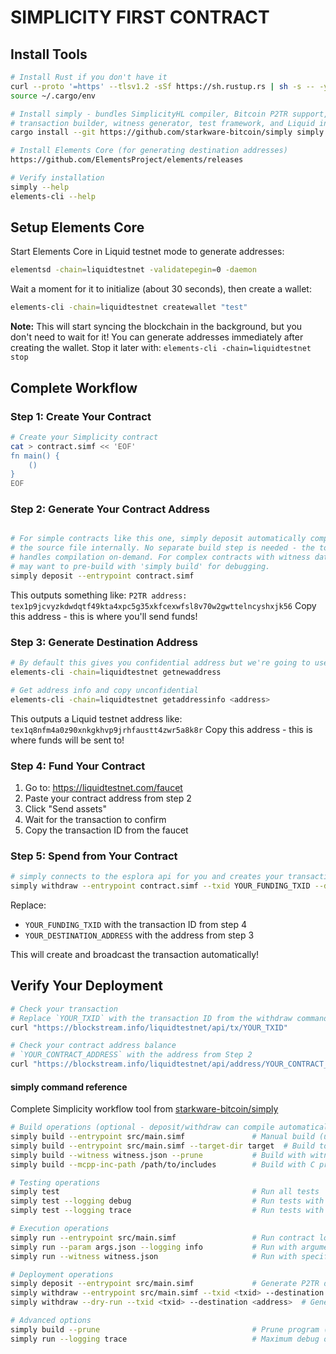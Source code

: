 # SIMPLICITY FIRST CONTRACT

## Install Tools

```bash
# Install Rust if you don't have it
curl --proto '=https' --tlsv1.2 -sSf https://sh.rustup.rs | sh -s -- -y
source ~/.cargo/env

# Install simply - bundles SimplicityHL compiler, Bitcoin P2TR support, 
# transaction builder, witness generator, test framework, and Liquid integration with esplora testnet api support
cargo install --git https://github.com/starkware-bitcoin/simply simply

# Install Elements Core (for generating destination addresses)
https://github.com/ElementsProject/elements/releases

# Verify installation
simply --help
elements-cli --help
```

## Setup Elements Core

Start Elements Core in Liquid testnet mode to generate addresses:

```bash
elementsd -chain=liquidtestnet -validatepegin=0 -daemon
```

Wait a moment for it to initialize (about 30 seconds), then create a wallet:
```bash
elements-cli -chain=liquidtestnet createwallet "test"
```

**Note:** This will start syncing the blockchain in the background, but you don't need to wait for it! You can generate addresses immediately after creating the wallet. Stop it later with: `elements-cli -chain=liquidtestnet stop`

## Complete Workflow

### Step 1: Create Your Contract

```bash
# Create your Simplicity contract
cat > contract.simf << 'EOF'
fn main() {
    ()
}
EOF
```

### Step 2: Generate Your Contract Address

```bash

# For simple contracts like this one, simply deposit automatically compiles 
# the source file internally. No separate build step is needed - the tool 
# handles compilation on-demand. For complex contracts with witness data, you 
# may want to pre-build with 'simply build' for debugging.
simply deposit --entrypoint contract.simf
```

This outputs something like: `P2TR address: tex1p9jcvyzkdwdqtf49kta4xpc5g35xkfcexwfsl8v70w2gwttelncyshxjk56`
Copy this address - this is where you'll send funds!

### Step 3: Generate Destination Address

```bash
# By default this gives you confidential address but we're going to use unconfidential for demo purposes
elements-cli -chain=liquidtestnet getnewaddress

# Get address info and copy unconfidential
elements-cli -chain=liquidtestnet getaddressinfo <address> 
```

This outputs a Liquid testnet address like: `tex1q8nfm4a0z90xnkgkhvp9jrhfaustt4zwr5a8k8r`
Copy this address - this is where funds will be sent to!

### Step 4: Fund Your Contract

1. Go to: https://liquidtestnet.com/faucet
2. Paste your contract address from step 2
3. Click "Send assets"
4. Wait for the transaction to confirm
5. Copy the transaction ID from the faucet

### Step 5: Spend from Your Contract

```bash
# simply connects to the esplora api for you and creates your transaction via https://blockstream.info/liquidtestnet/tx/push. This avoids lengthy testnet daemon sync. Creating transactions is complex and will covered in future guides. 
simply withdraw --entrypoint contract.simf --txid YOUR_FUNDING_TXID --destination YOUR_DESTINATION_ADDRESS
```

Replace:
- `YOUR_FUNDING_TXID` with the transaction ID from step 4
- `YOUR_DESTINATION_ADDRESS` with the address from step 3

This will create and broadcast the transaction automatically!

## Verify Your Deployment

```bash
# Check your transaction
# Replace `YOUR_TXID` with the transaction ID from the withdraw command
curl "https://blockstream.info/liquidtestnet/api/tx/YOUR_TXID"

# Check your contract address balance
# `YOUR_CONTRACT_ADDRESS` with the address from Step 2
curl "https://blockstream.info/liquidtestnet/api/address/YOUR_CONTRACT_ADDRESS"
```

#### simply command reference
Complete Simplicity workflow tool from [starkware-bitcoin/simply](https://github.com/starkware-bitcoin/simply)
```bash
# Build operations (optional - deposit/withdraw can compile automatically)
simply build --entrypoint src/main.simf               # Manual build (useful for debugging)
simply build --entrypoint src/main.simf --target-dir target  # Build to specific directory
simply build --witness witness.json --prune           # Build with witness and pruning
simply build --mcpp-inc-path /path/to/includes        # Build with C preprocessing

# Testing operations
simply test                                           # Run all tests
simply test --logging debug                           # Run tests with debug output
simply test --logging trace                           # Run tests with trace output

# Execution operations
simply run --entrypoint src/main.simf                 # Run contract locally
simply run --param args.json --logging info           # Run with arguments and logging
simply run --witness witness.json                     # Run with specific witness

# Deployment operations
simply deposit --entrypoint src/main.simf             # Generate P2TR deposit address
simply withdraw --entrypoint src/main.simf --txid <txid> --destination <address>  # Spend UTXO
simply withdraw --dry-run --txid <txid> --destination <address>  # Generate tx without broadcast

# Advanced options
simply build --prune                                  # Prune program (may limit reusability)
simply run --logging trace                            # Maximum debug output
```
